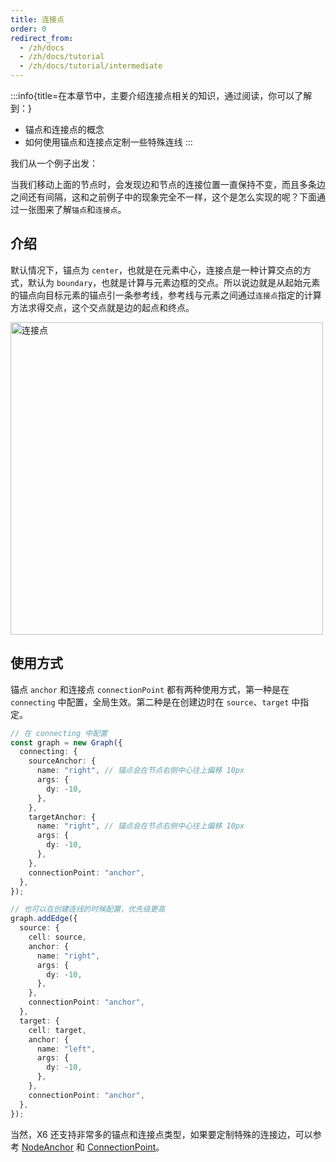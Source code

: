 ```yaml
---
title: 连接点
order: 0
redirect_from:
  - /zh/docs
  - /zh/docs/tutorial
  - /zh/docs/tutorial/intermediate
---
```


:::info{title=在本章节中，主要介绍连接点相关的知识，通过阅读，你可以了解到：}

- 锚点和连接点的概念
- 如何使用锚点和连接点定制一些特殊连线
  :::

我们从一个例子出发：

<code id="connection-point-multi" src="@/src/tutorial/intermediate/connection-point/multi/index.tsx"></code>

当我们移动上面的节点时，会发现边和节点的连接位置一直保持不变，而且多条边之间还有间隔，这和之前例子中的现象完全不一样，这个是怎么实现的呢？下面通过一张图来了解`锚点`和`连接点`。

## 介绍

默认情况下，锚点为 `center`，也就是在元素中心，连接点是一种计算交点的方式，默认为 `boundary`，也就是计算与元素边框的交点。所以说边就是从起始元素的锚点向目标元素的锚点引一条参考线，参考线与元素之间通过`连接点`指定的计算方法求得交点，这个交点就是边的起点和终点。

<img src="https://gw.alipayobjects.com/mdn/rms_43231b/afts/img/A*RhX1SYh1K-QAAAAAAAAAAAAAARQnAQ" alt="连接点" width="500" />

## 使用方式

锚点 `anchor` 和连接点 `connectionPoint` 都有两种使用方式，第一种是在 `connecting` 中配置，全局生效。第二种是在创建边时在 `source`、`target` 中指定。

```ts
// 在 connecting 中配置
const graph = new Graph({
  connecting: {
    sourceAnchor: {
      name: "right", // 锚点会在节点右侧中心往上偏移 10px
      args: {
        dy: -10,
      },
    },
    targetAnchor: {
      name: "right", // 锚点会在节点右侧中心往上偏移 10px
      args: {
        dy: -10,
      },
    },
    connectionPoint: "anchor",
  },
});

// 也可以在创建连线的时候配置，优先级更高
graph.addEdge({
  source: {
    cell: source,
    anchor: {
      name: "right",
      args: {
        dy: -10,
      },
    },
    connectionPoint: "anchor",
  },
  target: {
    cell: target,
    anchor: {
      name: "left",
      args: {
        dy: -10,
      },
    },
    connectionPoint: "anchor",
  },
});
```

当然，X6 还支持非常多的锚点和连接点类型，如果要定制特殊的连接边，可以参考 [NodeAnchor](/zh/docs/api/registry/node-anchor) 和 [ConnectionPoint](/zh/docs/api/registry/connection-point)。
